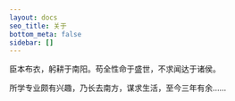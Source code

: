 ```yaml
---
layout: docs
seo_title: 关于
bottom_meta: false
sidebar: []
---
```


臣本布衣，躬耕于南阳。苟全性命于盛世，不求闻达于诸侯。

所学专业颇有兴趣，乃长去南方，谋求生活，至今三年有余……
